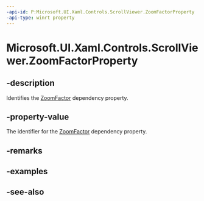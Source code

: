 ```yaml
---
-api-id: P:Microsoft.UI.Xaml.Controls.ScrollViewer.ZoomFactorProperty
-api-type: winrt property
---
```


<!-- Property syntax
public Windows.UI.Xaml.DependencyProperty ZoomFactorProperty { get; }
-->

# Microsoft.UI.Xaml.Controls.ScrollViewer.ZoomFactorProperty

## -description
Identifies the [ZoomFactor](scrollviewer_zoomfactor.md) dependency property.

## -property-value
The identifier for the [ZoomFactor](scrollviewer_zoomfactor.md) dependency property.

## -remarks

## -examples

## -see-also
